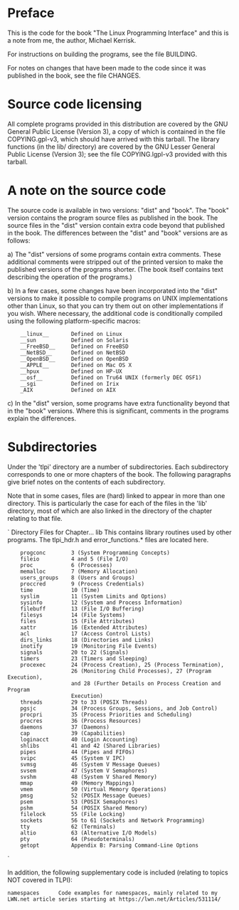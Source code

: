 Preface
=======

This is the code for the book "The Linux Programming Interface"
and this is a note from me, the author, Michael Kerrisk.

For instructions on building the programs, see the file BUILDING.

For notes on changes that have been made to the code since it was
published in the book, see the file CHANGES.


Source code licensing
=====================

All complete programs provided in this distribution are covered by
the GNU General Public License (Version 3), a copy of which is
contained in the file COPYING.gpl-v3, which should have arrived with
this tarball.  The library functions (in the lib/ directory) are
covered by the GNU Lesser General Public License (Version 3); see the
file COPYING.lgpl-v3 provided with this tarball.


A note on the source code
=========================

The source code is available in two versions: "dist" and "book".
The "book" version contains the program source files as published in
the book. The source files in the "dist" version contain extra code
beyond that published in the book. The differences between the "dist"
and "book" versions are as follows:

a) The "dist" versions of some programs contain extra comments.
   These additional comments were stripped out of the printed version
   to make the published versions of the programs shorter. (The book
   itself contains text describing the operation of the programs.)

b) In a few cases, some changes have been incorporated into the
   "dist" versions to make it possible to compile programs on UNIX
   implementations other than Linux, so that you can try them out
   on other implementations if you wish.  Where necessary, the
   additional code is conditionally compiled using the following
   platform-specific macros:

        __linux__       Defined on Linux
        __sun           Defined on Solaris
        __FreeBSD__     Defined on FreeBSD
        __NetBSD__      Defined on NetBSD
        __OpenBSD__     Defined on OpenBSD
        __APPLE__       Defined on Mac OS X
        __hpux          Defined on HP-UX
        __osf__         Defined on Tru64 UNIX (formerly DEC OSF1)
        __sgi           Defined on Irix
        _AIX            Defined on AIX

c) In the "dist" version, some programs have extra functionality beyond
   that in the "book" versions. Where this is significant, comments in
   the programs explain the differences.


Subdirectories
==============

Under the 'tlpi' directory are a number of subdirectories. Each
subdirectory corresponds to one or more chapters of the book.
The following paragraphs give brief notes on the contents of
each subdirectory.

Note that in some cases, files are (hard) linked to appear in more than
one directory. This is particularly the case for each of the files in
the 'lib' directory, most of which are also linked in the directory
of the chapter relating to that file.

`
        Directory       Files for Chapter...
        lib             This contains library routines used by other 
                        programs. The tlpi_hdr.h and error_functions.* 
                        files are located here.
                        
        progconc        3 (System Programming Concepts)
        fileio          4 and 5 (File I/O)
        proc            6 (Processes)
        memalloc        7 (Memory Allocation)
        users_groups    8 (Users and Groups)
        proccred        9 (Process Credentials)
        time            10 (Time)
        syslim          11 (System Limits and Options)
        sysinfo         12 (System and Process Information)
        filebuff        13 (File I/O Buffering)
        filesys         14 (File Systems)
        files           15 (File Attributes)
        xattr           16 (Extended Attributes)
        acl             17 (Access Control Lists)
        dirs_links      18 (Directories and Links)
        inotify         19 (Monitoring File Events)
        signals         20 to 22 (Signals)
        timers          23 (Timers and Sleeping)
        procexec        24 (Process Creation), 25 (Process Termination),
                        26 (Monitoring Child Processes), 27 (Program Execution),
                        and 28 (Further Details on Process Creation and Program
                        Execution)
        threads         29 to 33 (POSIX Threads)
        pgsjc           34 (Process Groups, Sessions, and Job Control)
        procpri         35 (Process Priorities and Scheduling)
        procres         36 (Process Resources)
        daemons         37 (Daemons)
        cap             39 (Capabilities)
        loginacct       40 (Login Accounting)
        shlibs          41 and 42 (Shared Libraries)
        pipes           44 (Pipes and FIFOs)
        svipc           45 (System V IPC)
        svmsg           46 (System V Message Queues)
        svsem           47 (System V Semaphores)
        svshm           48 (System V Shared Memory)
        mmap            49 (Memory Mappings)
        vmem            50 (Virtual Memory Operations)
        pmsg            52 (POSIX Message Queues)
        psem            53 (POSIX Semaphores)
        pshm            54 (POSIX Shared Memory)
        filelock        55 (File Locking)
        sockets         56 to 61 (Sockets and Network Programming)
        tty             62 (Terminals)
        altio           63 (Alternative I/O Models)
        pty             64 (Pseudoterminals)
        getopt          Appendix B: Parsing Command-Line Options
`

In addition, the following supplementary code is included (relating
to topics NOT covered in TLPI):

`
        namespaces      Code examples for namespaces, mainly related to my LWN.net
                        article series starting at https://lwn.net/Articles/531114/
`
